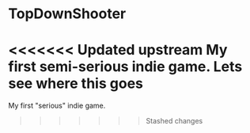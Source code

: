 # TopDownShooter
<<<<<<< Updated upstream
My first semi-serious indie game. Lets see where this goes
=======
My first "serious" indie game.
>>>>>>> Stashed changes
